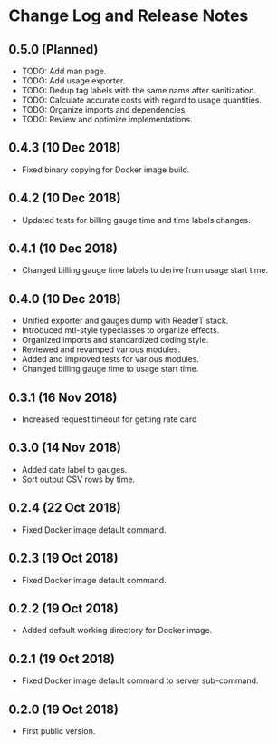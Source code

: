 # Change Log and Release Notes

## 0.5.0 (Planned)

* TODO: Add man page.
* TODO: Add usage exporter.
* TODO: Dedup tag labels with the same name after sanitization.
* TODO: Calculate accurate costs with regard to usage quantities.
* TODO: Organize imports and dependencies.
* TODO: Review and optimize implementations.

## 0.4.3 (10 Dec 2018)

* Fixed binary copying for Docker image build.

## 0.4.2 (10 Dec 2018)

* Updated tests for billing gauge time and time labels changes.

## 0.4.1 (10 Dec 2018)

* Changed billing gauge time labels to derive from usage start time.

## 0.4.0 (10 Dec 2018)

* Unified exporter and gauges dump with ReaderT stack.
* Introduced mtl-style typeclasses to organize effects.
* Organized imports and standardized coding style.
* Reviewed and revamped various modules.
* Added and improved tests for various modules.
* Changed billing gauge time to usage start time.

## 0.3.1 (16 Nov 2018)

* Increased request timeout for getting rate card

## 0.3.0 (14 Nov 2018)

* Added date label to gauges.
* Sort output CSV rows by time.

## 0.2.4 (22 Oct 2018)

* Fixed Docker image default command.

## 0.2.3 (19 Oct 2018)

* Fixed Docker image default command.

## 0.2.2 (19 Oct 2018)

* Added default working directory for Docker image.

## 0.2.1 (19 Oct 2018)

* Fixed Docker image default command to server sub-command.

## 0.2.0 (19 Oct 2018)

* First public version.
